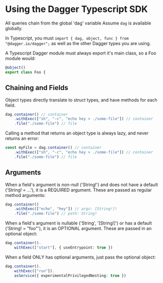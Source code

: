 # Using the Dagger Typescript SDK

All queries chain from the global 'dag' variable
Assume `dag` is available globally.

In Typescript, you must `import { dag, object, func } from "@dagger.io/dagger";` as well as the other Dagger types you are using.

A Typescript Dagger module must always export it's main class, so a Foo module would:

```typescript
@object()
export class Foo {
```

## Chaining and Fields

Object types directly translate to struct types, and have methods for each field.

```typescript
dag.container() // container
    .withExec(["sh", "-c", "echo hey > ./some-file"]) // container
    .file("./some-file") // file
```

Calling a method that returns an object type is always lazy, and never returns
an error:

```typescript
const myFile = dag.container() // container
    .withExec(["sh", "-c", "echo hey > ./some-file"]) // container
    .file("./some-file") // file
```

## Arguments

When a field's argument is non-null ('String!') and does not have a default
('String! = ...'), it is a REQUIRED argument. These are passed as regular
method arguments:

```typescript
dag.container()
    .withExec(["echo", "hey"]) // args: [String!]!
    .file("./some-file") // path: String!
```

When a field's argument is nullable ('String', '[String!]') or has a default
('String! = "foo"'), it is an OPTIONAL argument. These are passed in an optional object:

```typescript
dag.container().
    withExec(["start"], { useEntrypoint: true })
```

When a field ONLY has optional arguments, just pass the optional object:

```typescript
dag.container().
    withExec(["run"]).
    asService({ experimentalPrivilegedNesting: true })
```
